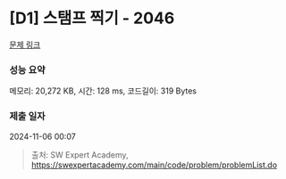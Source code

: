 # [D1] 스탬프 찍기 - 2046 

[문제 링크](https://swexpertacademy.com/main/code/problem/problemDetail.do?contestProbId=AV5QKdT6AyYDFAUq) 

### 성능 요약

메모리: 20,272 KB, 시간: 128 ms, 코드길이: 319 Bytes

### 제출 일자

2024-11-06 00:07



> 출처: SW Expert Academy, https://swexpertacademy.com/main/code/problem/problemList.do